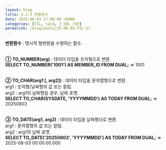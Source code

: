 ```yaml
---
layout: blog
title: 3.3.5 변환함수
date: 2025-08-03 17:00:00 +0900
categories: [TIL, sqld, 3_SQL_기본]
permalink: /blog/posts/25-08-03-TIL-2/
---
```


**변환함수** : 명시적 형변환을 수행하는 함수.<br><br>

**① TO_NUMBER(arg)** : 데이터 타입을 숫자형으로 변환.<br>
**SELECT TO_NUMBER('1001') AS MEMBER_ID FROM DUAL;** => 1001<br><br>

**② TO_CHAR(arg1 [, arg2])** : 데이터 타입을 문자열형으로 변환.<br>
arg1 : 숫자형/날짜형의 값 또는 칼럼.<br>
arg2 : arg1이 날짜형일 경우, 날짜 포맷.<br>
**SELECT TO_CHAR(SYSDATE, 'YYYYMMDD') AS TODAY FROM DUAL;** => 20250803<br><br>

**③ TO_DATE(arg1, arg2)** : 데이터 타입을 날짜형으로 변환.<br>
arg1 : 문자열형의 값 또는 칼럼.<br>
arg2 : arg1의 날짜 포맷.<br>
**SELECT TO_DATE('20250803', 'YYYYMMDD') AS TODAY FROM DUAL;** => 2025-08-03 00:00:00.000
